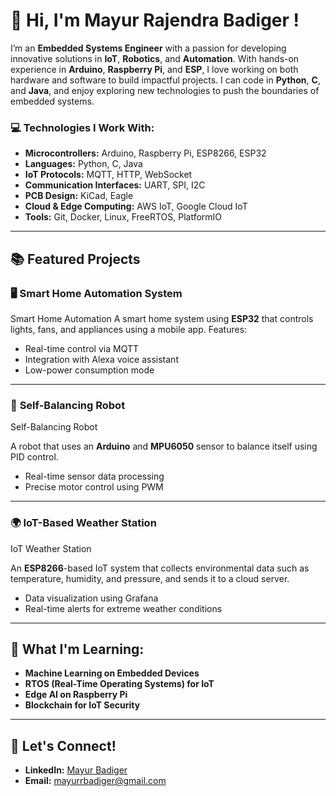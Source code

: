 # 👋 Hi, I'm Mayur Rajendra Badiger !


I’m an **Embedded Systems Engineer** with a passion for developing innovative solutions in **IoT**, **Robotics**, and **Automation**. With hands-on experience in **Arduino**, **Raspberry Pi**, and **ESP**, I love working on both hardware and software to build impactful projects. I can code in **Python**, **C**, and **Java**, and enjoy exploring new technologies to push the boundaries of embedded systems.

### 💻 **Technologies I Work With:**

- **Microcontrollers:** Arduino, Raspberry Pi, ESP8266, ESP32
- **Languages:** Python, C, Java
- **IoT Protocols:** MQTT, HTTP, WebSocket
- **Communication Interfaces:** UART, SPI, I2C
- **PCB Design:** KiCad, Eagle
- **Cloud & Edge Computing:** AWS IoT, Google Cloud IoT
- **Tools:** Git, Docker, Linux, FreeRTOS, PlatformIO

---

## 📚 **Featured Projects**

### 🖥️ **Smart Home Automation System**
Smart Home Automation
A smart home system using **ESP32** that controls lights, fans, and appliances using a mobile app. Features:
- Real-time control via MQTT
- Integration with Alexa voice assistant
- Low-power consumption mode


---

### 🚗 **Self-Balancing Robot**
Self-Balancing Robot

A robot that uses an **Arduino** and **MPU6050** sensor to balance itself using PID control. 
- Real-time sensor data processing
- Precise motor control using PWM

---

### 🌍 **IoT-Based Weather Station**
IoT Weather Station

An **ESP8266**-based IoT system that collects environmental data such as temperature, humidity, and pressure, and sends it to a cloud server.
- Data visualization using Grafana
- Real-time alerts for extreme weather conditions


---

## 🌱 **What I'm Learning:**
- **Machine Learning on Embedded Devices**
- **RTOS (Real-Time Operating Systems) for IoT**
- **Edge AI on Raspberry Pi**
- **Blockchain for IoT Security**

---

## 🤝 **Let's Connect!**
- **LinkedIn:** [Mayur Badiger](www.linkedin.com/in/mayurbadiger)
- **Email:** mayurrbadiger@gmail.com


